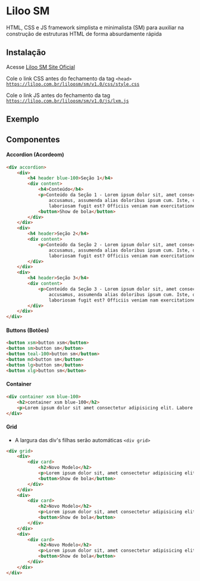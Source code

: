 # Liloo SM

HTML, CSS e JS framework simplista e minimalista (SM) para auxiliar na construção de estruturas HTML de forma absurdamente rápida

## Instalação
Acesse <a href="https://liloo.com.br/liloosm/" target="_blank">Liloo SM Site Oficial</a>

Cole o link CSS antes do fechamento da tag ```<head>```
<code>https://liloo.com.br/liloosm/sm/v1.0/css/style.css</code>

Cole o link JS antes do fechamento da tag <body>
<code>https://liloo.com.br/liloosm/sm/v1.0/js/lxm.js</code>

## Exemplo

## Componentes

#### Accordion (Acordeom)
```html
<div accordion>
    <div>
        <h4 header blue-100>Seção 1</h4>
        <div content>
            <h4>Conteúdo</h4>
            <p>Conteúdo da Seção 1 - Lorem ipsum dolor sit, amet consectetur adipisicing elit. Dolorum fugit nisi
                accusamus, assumenda alias doloribus ipsum cum. Iste, odit deleniti vitae laudantium illum
                laboriosam fugit est? Officiis veniam nam exercitationem.</p>
            <button>Show de bola</button>
        </div>
    </div>
    <div>
        <h4 header>Seção 2</h4>
        <div content>
            <p>Conteúdo da Seção 2 - Lorem ipsum dolor sit, amet consectetur adipisicing elit. Dolorum fugit nisi
                accusamus, assumenda alias doloribus ipsum cum. Iste, odit deleniti vitae laudantium illum
                laboriosam fugit est? Officiis veniam nam exercitationem.</p>
        </div>
    </div>
    <div>
        <h4 header>Seção 3</h4>
        <div content>
            <p>Conteúdo da Seção 3 - Lorem ipsum dolor sit, amet consectetur adipisicing elit. Dolorum fugit nisi
                accusamus, assumenda alias doloribus ipsum cum. Iste, odit deleniti vitae laudantium illum
                laboriosam fugit est? Officiis veniam nam exercitationem.</p>
        </div>
    </div>
</div>
```

#### Buttons (Botões)
```html
<button xsm>button xsm</button>
<button sm>button sm</button>
<button teal-100>button sm</button>
<button md>button sm</button>
<button lg>button sm</button>
<button xlg>button sm</button>
```

#### Container
```html
<div container xsm blue-100>
    <h2>container xsm blue-100</h2>
    <p>Lorem ipsum dolor sit amet consectetur adipisicing elit. Labore corrupti sequi cum distinctio earum? Magnam numquam, quam praesentium tempore optio nam a culpa fuga similique pariatur aspernatur architecto, eos cumque.</p>   
</div>
```

#### Grid
- A largura das div's filhas serão automáticas ```<div grid>```


```html
<div grid>
    <div>
        <div card>
            <h2>Novo Modelo</h2>
            <p>Lorem ipsum dolor sit, amet consectetur adipisicing elit. Voluptatem tenetur, quidem, dolorem explicabo quo eaque illum rem nisi, placeat error repellendus natus iste quos libero delectus. Possimus iure ab modi!</p>
            <button>Show de bola</button>
        </div>
    </div>
    <div>
        <div card>
            <h2>Novo Modelo</h2>
            <p>Lorem ipsum dolor sit, amet consectetur adipisicing elit. Voluptatem tenetur, quidem, dolorem explicabo quo eaque illum rem nisi, placeat error repellendus natus iste quos libero delectus. Possimus iure ab modi!</p>
            <button>Show de bola</button>
        </div>
    </div>   
    <div>
        <div card>
            <h2>Novo Modelo</h2>
            <p>Lorem ipsum dolor sit, amet consectetur adipisicing elit. Voluptatem tenetur, quidem, dolorem explicabo quo eaque illum rem nisi, placeat error repellendus natus iste quos libero delectus. Possimus iure ab modi!</p>
            <button>Show de bola</button>
        </div>
    </div>
</div>
```





